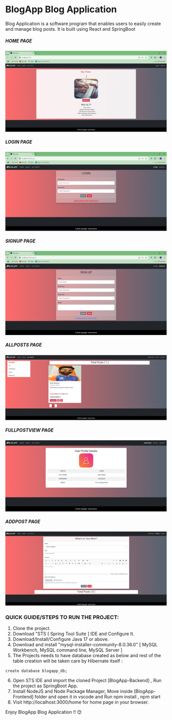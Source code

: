 # BlogApp Blog Application
Blog Application is a software program that enables users to easily create and manage blog posts. It is built using React and SpringBoot
 
##### HOME PAGE
![Home](./Screenshots/Home.PNG)

##### LOGIN PAGE
![Login](Screenshots/Login.PNG)

##### SIGNUP PAGE
![Sign-up](Screenshots/Sign-up.PNG)

##### ALLPOSTS PAGE
![All-posts](Screenshots/All-posts.PNG)

##### FULLPOSTVIEW PAGE
![Profile](Screenshots/Profile.PNG)

##### ADDPOST PAGE
![Post](Screenshots/Post.PNG)

### QUICK GUIDE/STEPS TO RUN THE PROJECT:
1. Clone the project.
2. Download "STS [ Spring Tool Suite ] IDE and Configure It.
3. Download/Install/Configure Java 17 or above.
4. Download and install "mysql-installer-community-8.0.36.0" [ MySQL Workbench, MySQL command line, MySQL Server ]
5. The Projects needs to have database created as below and rest of the table creation will be taken care by Hibernate itself : 

```
create database blogapp_db;
```
6. Open STS IDE and import the cloned Project [BlogApp-Backend] , Run the project as SpringBoot App.
7. Install NodeJS and Node Package Manager, Move inside [BlogApp-Frontend] folder and open it in vscode and Run npm install , npm start
8. Visit http://localhost:3000/home for home page in your browser.

Enjoy BlogApp Blog Application !! 😊
